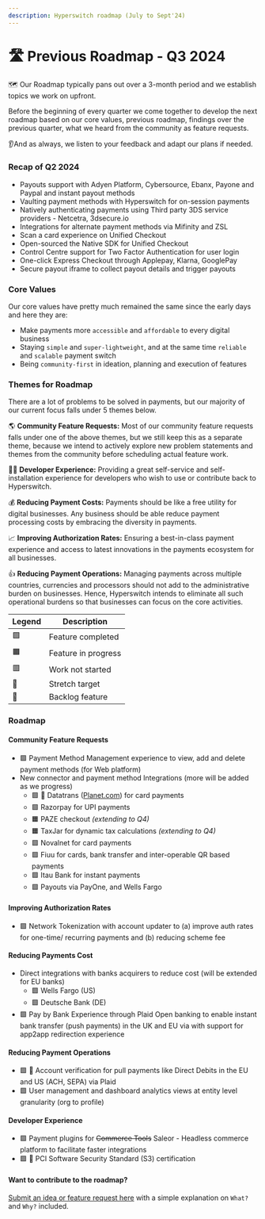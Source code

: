 ```yaml
---
description: Hyperswitch roadmap (July to Sept'24)
---
```


# 🛣️ Previous Roadmap - Q3 2024

🗺️ Our Roadmap typically pans out over a 3-month period and we establish topics we work on upfront.

Before the beginning of every quarter we come together to develop the next roadmap based on our core values, previous roadmap, findings over the previous quarter, what we heard from the community as feature requests.

👂And as always, we listen to your feedback and adapt our plans if needed.

### Recap of Q2 2024 <a href="#recap-of-q2-2024" id="recap-of-q2-2024"></a>

* Payouts support with Adyen Platform, Cybersource, Ebanx, Payone and Paypal and instant payout methods&#x20;
* Vaulting payment methods with Hyperswitch for on-session payments
* Natively authenticating payments using Third party 3DS service providers - Netcetra, 3dsecure.io
* Integrations for alternate payment methods via Mifinity and ZSL
* Scan a card experience on Unified Checkout
* Open-sourced the Native SDK for Unified Checkout
* Control Centre support for Two Factor Authentication for user login
* One-click Express Checkout through Applepay, Klarna, GooglePay
* Secure payout iframe to collect payout details and trigger payouts

### Core Values <a href="#core-values" id="core-values"></a>

Our core values have pretty much remained the same since the early days and here they are:

* Make payments more `accessible` and `affordable` to every digital business
* Staying `simple` and `super-lightweight`, and at the same time `reliable` and `scalable` payment switch
* Being `community-first` in ideation, planning and execution of features

### Themes for Roadmap <a href="#themes-for-roadmap" id="themes-for-roadmap"></a>

There are a lot of problems to be solved in payments, but our majority of our current focus falls under 5 themes below.

🌎 **Community Feature Requests:** Most of our community feature requests falls under one of the above themes, but we still keep this as a separate theme, because we intend to actively explore new problem statements and themes from the community before scheduling actual feature work.

👨‍💻 **Developer Experience:** Providing a great self-service and self-installation experience for developers who wish to use or contribute back to Hyperswitch.

💰 **Reducing Payment Costs:** Payments should be like a free utility for digital businesses. Any business should be able reduce payment processing costs by embracing the diversity in payments.

📈 **Improving Authorization Rates:** Ensuring a best-in-class payment experience and access to latest innovations in the payments ecosystem for all businesses.

👍 **Reducing Payment Operations:** Managing payments across multiple countries, currencies and processors should not add to the administrative burden on businesses. Hence, Hyperswitch intends to eliminate all such operational burdens so that businesses can focus on the core activities.

| **Legend** | **Description**     |
| ---------- | ------------------- |
| 🟩         | Feature completed   |
| 🟧         | Feature in progress |
| 🟥         | Work not started    |
| 💪         | Stretch target      |
| 🚛         | Backlog feature     |

### Roadmap <a href="#roadmap" id="roadmap"></a>

#### Community Feature Requests <a href="#community-feature-requests" id="community-feature-requests"></a>

* 🟩 Payment Method Management experience to view, add and delete payment methods (for Web platform)
* New connector and payment method Integrations (more will be added as we progress)
  * 🟩 🚛 Datatrans ([Planet.com](http://planet.com/)) for card payments&#x20;
  * 🟩 Razorpay for UPI payments&#x20;
  * 🟧 PAZE checkout _(extending to Q4)_
  * 🟧 TaxJar for dynamic tax calculations _(extending to Q4)_
  * 🟩 Novalnet for card payments
  * 🟩 Fiuu for cards, bank transfer and inter-operable QR based payments
  * 🟩 Itau Bank for instant payments
  * 🟩 Payouts via PayOne, and Wells Fargo



#### Improving Authorization Rates <a href="#improving-authorization-rates" id="improving-authorization-rates"></a>

* 🟩 Network Tokenization with account updater to (a) improve auth rates for one-time/ recurring payments and (b) reducing scheme fee&#x20;

#### Reducing Payments Cost <a href="#reducing-payments-cost" id="reducing-payments-cost"></a>

* Direct integrations with banks acquirers to reduce cost (will be extended for EU banks)
  * 🟩 Wells Fargo (US)
  * 🟩 Deutsche Bank (DE)
* 🟩 Pay by Bank Experience through Plaid Open banking to enable instant bank transfer (push payments) in the UK and EU via with support for app2app redirection experience&#x20;

#### Reducing Payment Operations <a href="#reducing-payment-operations" id="reducing-payment-operations"></a>

* 🟩 🚛 Account verification for pull payments like Direct Debits in the EU and US (ACH, SEPA) via Plaid&#x20;
* 🟩  User management and dashboard analytics views at entity level granularity (org to profile)

#### Developer Experience <a href="#developer-experience" id="developer-experience"></a>

* 🟩 Payment plugins for ~~Commerce Tools~~ Saleor - Headless commerce platform to facilitate faster integrations
* 🟩 🚛 PCI Software Security Standard (S3) certification&#x20;

#### **Want to contribute to the roadmap?** <a href="#want-to-contribute-to-the-roadmap" id="want-to-contribute-to-the-roadmap"></a>

[Submit an idea or feature request here](https://github.com/juspay/hyperswitch/discussions/categories/ideas-feature-requests) with a simple explanation on `What?` and `Why?` included.

